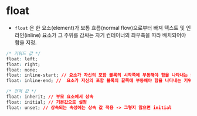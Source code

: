 # float

- `float` 은 한 요소(element)가 보통 흐름(normal flow)으로부터 빠져 텍스트 및 인라인(inline) 요소가 그 주위를 감싸는 자기 컨테이너의 좌우측을 따라 배치되어야 함을 지정.

```css
/* 키워드 값 */
float: left;
float: right;
float: none;
float: inline-start; // 요소가 자신의 포함 블록의 시작쪽에 부동해야 함을 나타내는 키워드
float: inline-end; //  요소가 자신의 포함 블록의 끝쪽에 부동해야 함을 나타내는 키워드

/* 전역 값 */
float: inherit; // 부모 요소에서 상속
float: initial; // 기본값으로 설정
float: unset; // 상속되는 속성에는 상속 값 적용 -> 그렇지 않으면 initial
```
